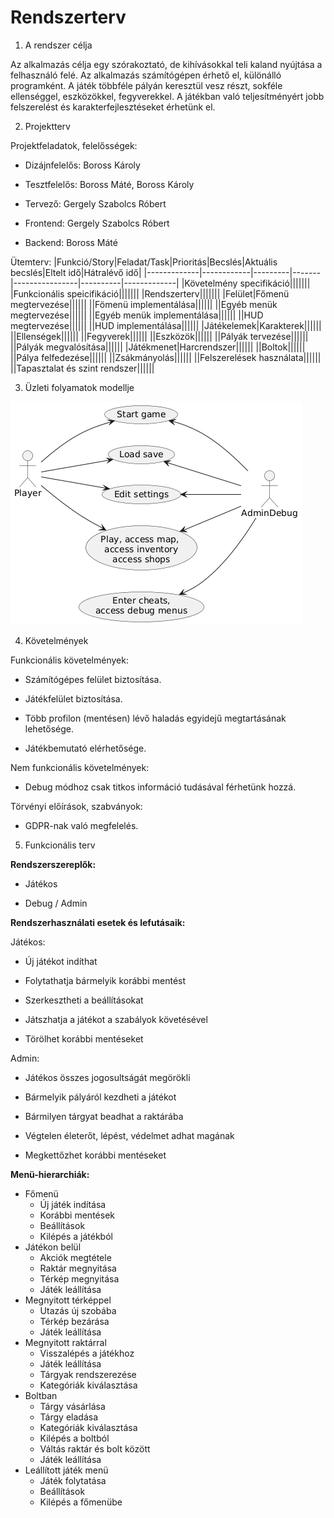 # Rendszerterv

1. A rendszer célja

Az alkalmazás célja egy szórakoztató, de kihívásokkal teli kaland nyújtása a felhasználó felé.
Az alkalmazás számítógépen érhető el, különálló programként.
A játék többféle pályán keresztül vesz részt, sokféle ellenséggel, eszközökkel, fegyverekkel.
A játékban való teljesítményért jobb felszerelést és karakterfejlesztéseket érhetünk el.

2. Projektterv

Projektfeladatok, felelősségek:

* Dizájnfelelős: Boross Károly

* Tesztfelelős: Boross Máté, Boross Károly

* Tervező: Gergely Szabolcs Róbert

* Frontend: Gergely Szabolcs Róbert

* Backend: Boross Máté

Ütemterv:
|Funkció/Story|Feladat/Task|Prioritás|Becslés|Aktuális becslés|Eltelt idő|Hátralévő idő|
|-------------|------------|---------|-------|----------------|----------|-------------|
|Követelmény specifikáció|||||||
|Funkcionális speicifikáció|||||||
|Rendszerterv|||||||
|Felület|Főmenü megtervezése||||||
||Fömenü implementálása||||||
||Egyéb menük megtervezése||||||
||Egyéb menük implementálása||||||
||HUD megtervezése||||||
||HUD implementálása||||||
|Játékelemek|Karakterek||||||
||Ellenségek||||||
||Fegyverek||||||
||Eszközök||||||
||Pályák tervezése||||||
||Pályák megvalósítása||||||
|Játékmenet|Harcrendszer||||||
||Boltok||||||
||Pálya felfedezése||||||
||Zsákmányolás||||||
||Felszerelések használata||||||
||Tapasztalat és szint rendszer||||||

3. Üzleti folyamatok modellje

![Üzleti folyamatok modellje](./Kepek/uzl_foly_uml.png)

4. Követelmények

Funkcionális követelmények:

* Számítógépes felület biztosítása.

* Játékfelület biztosítása.

* Több profilon (mentésen) lévő haladás egyidejű megtartásának lehetősége.

* Játékbemutató elérhetősége.

Nem funkcionális követelmények:

* Debug módhoz csak titkos információ tudásával férhetünk hozzá.

Törvényi előírások, szabványok:

* GDPR-nak való megfelelés.

5. Funkcionális terv

**Rendszerszereplők:**

* Játékos

* Debug / Admin

**Rendszerhasználati esetek és lefutásaik:**

Játékos:

* Új játékot indíthat

* Folytathatja bármelyik korábbi mentést

* Szerkesztheti a beállításokat

* Játszhatja a játékot a szabályok követésével

* Törölhet korábbi mentéseket

Admin:

* Játékos összes jogosultságát megörökli

* Bármelyik pályáról kezdheti a játékot

* Bármilyen tárgyat beadhat a raktárába

* Végtelen életerőt, lépést, védelmet adhat magának

* Megkettőzhet korábbi mentéseket

**Menü-hierarchiák:**

* Főmenü
    * Új játék indítása
    * Korábbi mentések
    * Beállítások
    * Kilépés a játékból
* Játékon belül
    * Akciók megtétele
    * Raktár megnyitása
    * Térkép megnyitása
    * Játék leállítása
* Megnyitott térképpel
    * Utazás új szobába
    * Térkép bezárása
    * Játék leállítása
* Megnyitott raktárral
    * Visszalépés a játékhoz
    * Játék leállítása
    * Tárgyak rendszerezése
    * Kategóriák kiválasztása
* Boltban
    * Tárgy vásárlása
    * Tárgy eladása
    * Kategóriák kiválasztása
    * Kilépés a boltból
    * Váltás raktár és bolt között
    * Játék leállítása
* Leállított játék menü
    * Játék folytatása
    * Beállítások
    * Kilépés a főmenübe
